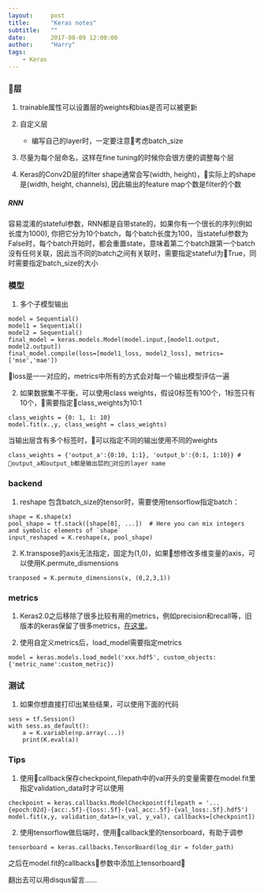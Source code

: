 ```yaml
---
layout:     post
title:      "Keras notes"
subtitle:   ""
date:       2017-08-09 12:00:00
author:     "Harry"
tags:
    - Keras
---
```


### 层

1. trainable属性可以设置层的weights和bias是否可以被更新
2. 自定义层
    - 编写自己的layer时，一定要注意考虑batch_size

3. 尽量为每个层命名，这样在fine tuning的时候你会很方便的调整每个层
4. Keras的Conv2D层的filter shape通常会写(width, height)，实际上的shape是(width, height, channels), 因此输出的feature map个数是filter的个数

##### RNN

容易混淆的stateful参数，RNN都是自带state的，如果你有一个很长的序列(例如长度为1000), 你把它分为10个batch，每个batch长度为100，当stateful参数为False时，每个batch开始时，都会重置state，意味着第二个batch跟第一个batch没有任何关联，因此当不同的batch之间有关联时，需要指定stateful为True，同时需要指定batch_size的大小

### 模型

1. 多个子模型输出
```
model = Sequential()
model1 = Sequential()
model2 = Sequential()
final_model = keras.models.Model(model.input,[model1.output, model2.output])
final_model.compile(loss=[model1_loss, model2_loss], metrics=['mse','mae'])
```
loss是一一对应的，metrics中所有的方式会对每一个输出模型评估一遍

2. 如果数据集不平衡，可以使用class weights，假设0标签有100个，1标签只有10个，需要指定class_weights为10:1
```
class_weights = {0: 1, 1: 10}
model.fit(x.,y, class_weight = class_weights)
```
当输出层含有多个标签时，可以指定不同的输出使用不同的weights
```
class_weights = {'output_a':{0:10, 1:1}, 'output_b':{0:1, 1:10}} # output_a和output_b都是输出层的对应的layer name
```

### backend

1. reshape 包含batch_size的tensor时，需要使用tensorflow指定batch：
```
shape = K.shape(x)
pool_shape = tf.stack([shape[0], ...])  # Here you can mix integers and symbolic elements of `shape`
input_reshaped = K.reshape(x, pool_shape)
```
2. K.transpose的axis无法指定，固定为(1,0)，如果想修改多维变量的axis，可以使用K.permute_dismensions
```
tranposed = K.permute_dimensions(x, (0,2,3,1))
```

### metrics

1. Keras2.0之后移除了很多比较有用的metrics，例如precision和recall等，旧版本的keras保留了很多metrics，[在这里](https://github.com/fchollet/keras/blob/53e541f7bf55de036f4f5641bd2947b96dd8c4c3/keras/metrics.py)。

2. 使用自定义metrics后，load_model需要指定metrics
```
model = keras.models.load_model('xxx.hdf5', custom_objects:{'metric_name':custom_metric})
```

### 测试

1. 如果你想直接打印出某些结果，可以使用下面的代码
```
sess = tf.Session()
with sess.as_default():
    a = K.variable(np.array(...))
    print(K.eval(a))
```

### Tips

1. 使用callback保存checkpoint,filepath中的val开头的变量需要在model.fit里指定validation_data时才可以使用
```
checkpoint = keras.callbacks.ModelCheckpoint(filepath = '...{epoch:02d}-{acc:.5f}-{loss:.5f}-{val_acc:.5f}-{val_loss:.5f}.hdf5')
model.fit(x,y, validation_data=(x_val, y_val), callbacks=[checkpoint])
```

2. 使用tensorflow做后端时，使用callback里的tensorboard，有助于调参
```
tensorboard = keras.callbacks.TensorBoard(log_dir = folder_path)
```
之后在model.fit的callbacks参数中添加上tensorboard

翻出去可以用disqus留言……